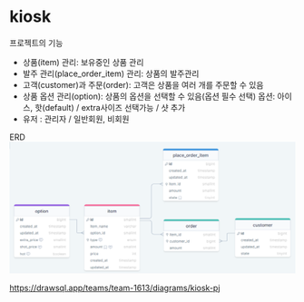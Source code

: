 # kiosk

프로젝트의 기능

- 상품(item) 관리: 보유중인 상품 관리
- 발주 관리(place_order_item) 관리: 상품의 발주관리
- 고객(customer)과 주문(order): 고객은 상품을 여러 개를 주문할 수 있음
- 상품 옵션 관리(option): 상품의 옵션을 선택할 수 있음(옵션 필수 선택)
  옵션: 아이스, 핫(default) / extra사이즈 선택가능 / 샷 추가
- 유저 : 관리자 / 일반회원, 비회원

ERD
![Alt text](image.png)

https://drawsql.app/teams/team-1613/diagrams/kiosk-pj
